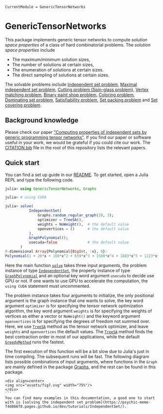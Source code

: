 ```@meta
CurrentModule = GenericTensorNetworks
```

# GenericTensorNetworks

This package implements generic tensor networks to compute *solution space properties* of a class of hard combinatorial problems.
The *solution space properties* include
* The maximum/minimum solution sizes,
* The number of solutions at certain sizes,
* The enumeration of solutions at certain sizes.
* The direct sampling of solutions at certain sizes.

The solvable problems include [Independent set problem](@ref), [Maximal independent set problem](@ref), [Cutting problem (Spin-glass problem)](@ref), [Vertex matching problem](@ref), [Binary paint shop problem](@ref), [Coloring problem](@ref), [Dominating set problem](@ref), [Satisfiability problem](@ref), [Set packing problem](@ref) and [Set covering problem](@ref).

## Background knowledge

Please check our paper ["Computing properties of independent sets by generic programming tensor networks"]().
If you find our paper or software useful in your work, we would be grateful if you could cite our work. The [CITATION.bib](https://github.com/QuEraComputing/GenericTensorNetworks.jl/blob/master/CITATION.bib) file in the root of this repository lists the relevant papers.

## Quick start

You can find a set up guide in our [README](https://github.com/QuEraComputing/GenericTensorNetworks.jl).
To get started, open a Julia REPL and type the following code.

```julia
julia> using GenericTensorNetworks, Graphs

julia> # using CUDA

julia> solve(
           IndependentSet(
               Graphs.random_regular_graph(20, 3);
               optimizer = TreeSA(),
               weights = NoWeight(),  # the default value
               openvertices = ()      # the default value
           ),
           GraphPolynomial();
           usecuda=false              # the default value
       )
0-dimensional Array{Polynomial{BigInt, :x}, 0}:
Polynomial(1 + 20*x + 160*x^2 + 659*x^3 + 1500*x^4 + 1883*x^5 + 1223*x^6 + 347*x^7 + 25*x^8)
```

Here the main function [`solve`](@ref) takes three input arguments, the problem instance of type [`IndependentSet`](@ref), the property instance of type [`GraphPolynomial`](@ref) and an optional key word argument `usecuda` to decide use GPU or not.
If one wants to use GPU to accelerate the computation, the `using CUDA` statement must uncommented.

The problem instance takes four arguments to initialize, the only positional argument is the graph instance that one wants to solve, the key word argument `optimizer` is for specifying the tensor network optimization algorithm, the key word argument `weights` is for specifying the weights of vertices as either a vector or `NoWeight()` and the keyword argument `openvertices` is for specifying the degrees of freedom not summed over.
Here, we use [`TreeSA`](@ref) method as the tensor network optimizer, and leave `weights` and `openvertices` the default values.
The [`TreeSA`](@ref) method finds the best contraction order in most of our applications, while the default [`GreedyMethod`](@ref) runs the fastest.

The first execution of this function will be a bit slow due to Julia's just in time compiling.
The subsequent runs will be fast.
The following diagram lists possible combinations of input arguments, where functions in the `Graph` are mainly defined in the package [Graphs](https://github.com/JuliaGraphs/Graphs.jl), and the rest can be found in this package.
```@raw html
<div align=center>
<img src="assets/fig7.svg" width="75%"/>
</div>
```⠀
You can find many examples in this documentation, a good one to start with is [solving the independent set problem](https://psychic-meme-f4d866f8.pages.github.io/dev/tutorials/IndependentSet/).

